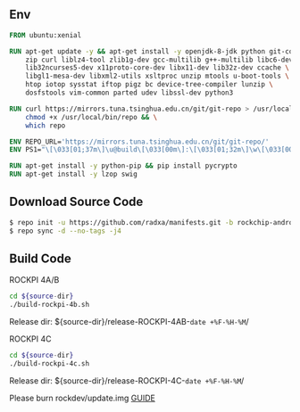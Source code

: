 ## Env
```dockerfile
FROM ubuntu:xenial

RUN apt-get update -y && apt-get install -y openjdk-8-jdk python git-core gnupg flex bison gperf build-essential \
    zip curl liblz4-tool zlib1g-dev gcc-multilib g++-multilib libc6-dev-i386 \
    lib32ncurses5-dev x11proto-core-dev libx11-dev lib32z-dev ccache \
    libgl1-mesa-dev libxml2-utils xsltproc unzip mtools u-boot-tools \
    htop iotop sysstat iftop pigz bc device-tree-compiler lunzip \
    dosfstools vim-common parted udev libssl-dev python3

RUN curl https://mirrors.tuna.tsinghua.edu.cn/git/git-repo > /usr/local/bin/repo && \
    chmod +x /usr/local/bin/repo && \
    which repo

ENV REPO_URL='https://mirrors.tuna.tsinghua.edu.cn/git/git-repo/'
ENV PS1="\[\033[01;37m\]\u@build\[\033[00m\]:\[\033[01;32m\]\w\[\033[00m\]:$ "

RUN apt-get install -y python-pip && pip install pycrypto
RUN apt-get install -y lzop swig
```

## Download Source Code
```bash
$ repo init -u https://github.com/radxa/manifests.git -b rockchip-android-10 -m android-q-release.xml 
$ repo sync -d --no-tags -j4
```

## Build Code
ROCKPI 4A/B
```bash
cd ${source-dir}
./build-rockpi-4b.sh
```
Release dir: ${source-dir}/release-ROCKPI-4AB-`date +%F-%H-%M`/

ROCKPI 4C
```bash
cd ${source-dir}
./build-rockpi-4c.sh
```
Release dir: ${source-dir}/release-ROCKPI-4C-`date +%F-%H-%M`/


Please burn rockdev/update.img [GUIDE](https://wiki.radxa.com/Rockpi4/install/android-eMMC-rkupdate)